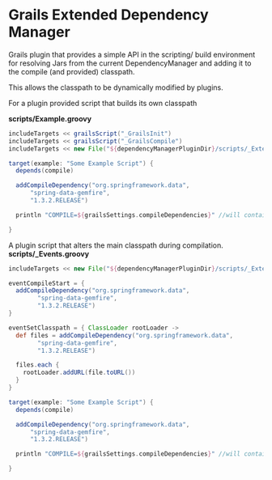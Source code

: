 Grails Extended Dependency Manager
=========================

Grails plugin that provides a simple API in the scripting/ build environment for resolving Jars
from the current DependencyManager and adding it to the compile (and provided) classpath.

This allows the classpath to be dynamically modified by plugins.

For a plugin provided script that builds its own classpath

**scripts/Example.groovy**
```groovy
includeTargets << grailsScript("_GrailsInit")
includeTargets << grailsScript("_GrailsCompile")
includeTargets << new File("${dependencyManagerPluginDir}/scripts/_ExtendedDependencies.groovy")

target(example: "Some Example Script") {
  depends(compile)

  addCompileDependency("org.springframework.data",
      "spring-data-gemfire",
      "1.3.2.RELEASE")

  println "COMPILE=${grailsSettings.compileDependencies}" //will contain spring data

}
```

A plugin script that alters the main classpath during compilation.
**scripts/_Events.groovy**
```groovy
includeTargets << new File("${dependencyManagerPluginDir}/scripts/_ExtendedDependencies.groovy")

eventCompileStart = {
  addCompileDependency("org.springframework.data",
        "spring-data-gemfire",
        "1.3.2.RELEASE")
}

eventSetClasspath = { ClassLoader rootLoader ->
  def files = addCompileDependency("org.springframework.data",
        "spring-data-gemfire",
        "1.3.2.RELEASE")

  files.each {
    rootLoader.addURL(file.toURL())
  }
}

target(example: "Some Example Script") {
  depends(compile)

  addCompileDependency("org.springframework.data",
      "spring-data-gemfire",
      "1.3.2.RELEASE")

  println "COMPILE=${grailsSettings.compileDependencies}" //will contain spring data

}
```
